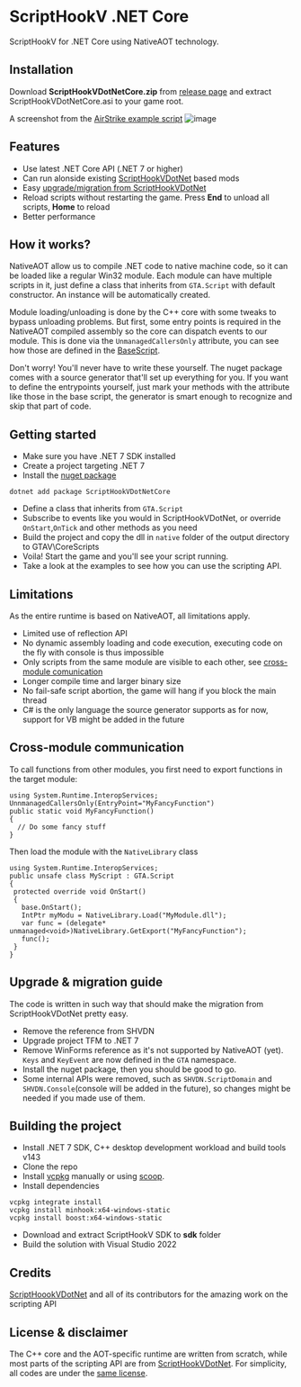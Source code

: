 # ScriptHookV .NET Core
ScriptHookV for .NET Core using NativeAOT technology.

## Installation
Download **ScriptHookVDotNetCore.zip** from [release page](https://github.com/Sardelka9515/scripthookvdotnetcore/releases) and extract ScriptHookVDotNetCore.asi to your game root.

A screenshot from the [AirStrike example script](https://github.com/Sardelka9515/scripthookvdotnetcore/blob/master/examples/AirStrike/Main.cs)
![image](https://user-images.githubusercontent.com/106232474/208843982-d6ced835-d5ad-4d9e-9dde-f461a1ac2aed.png)

## Features
- Use latest .NET Core API (.NET 7 or higher)
- Can run alonside existing [ScriptHookVDotNet](https://github.com/crosire/scripthookvdotnet) based mods
- Easy [upgrade/migration from ScriptHookVDotNet](https://github.com/Sardelka9515/scripthookvdotnetcore#upgrade--migration-guide)
- Reload scripts without restarting the game. Press **End** to unload all scripts, **Home** to reload
- Better performance

## How it works?
NativeAOT allow us to compile .NET code to native machine code, so it can be loaded like a regular Win32 module. Each module can have multiple scripts in it, just define a class that inherits from `GTA.Script` with default constructor. An instance will be automatically created.

Module loading/unloading is done by the C++ core with some tweaks to bypass unloading problems. But first, some entry points is required in the NativeAOT compiled assembly so the core can dispatch events to our module. This is done via the `UnmanagedCallersOnly` attribute, you can see how those are defined in the [BaseScript](https://github.com/Sardelka9515/scripthookvdotnetcore/blob/master/src/BaseScript/EntryPoint.cs).

Don't worry! You'll never have to write these yourself. The nuget package comes with a source generator that'll set up everything for you. If you want to define the entrypoints yourself, just mark your methods with the attribute like those in the base script, the generator is smart enough to recognize and skip that part of code.

## Getting started
- Make sure you have .NET 7 SDK installed
- Create a project targeting .NET 7
- Install the [nuget package](https://www.nuget.org/packages/ScriptHookVDotNetCore/1.0.0)
```
dotnet add package ScriptHookVDotNetCore
```
- Define a class that inherits from `GTA.Script`
- Subscribe to events like you would in ScriptHookVDotNet, or override `OnStart`,`OnTick` and other methods as you need
- Build the project and copy the dll in `native` folder of the output directory to GTAV\CoreScripts
- Voila! Start the game and you'll see your script running.
- Take a look at the examples to see how you can use the scripting API.

## Limitations
As the entire runtime is based on NativeAOT, all limitations apply.

- Limited use of reflection API
- No dynamic assembly loading and code execution, executing code on the fly with console is thus impossible
- Only scripts from the same module are visible to each other, see [cross-module comunication](https://github.com/Sardelka9515/scripthookvdotnetcore/master/README.md#cross-module-communication)
- Longer compile time and larger binary size
- No fail-safe script abortion, the game will hang if you block the main thread
- C# is the only language the source generator supports as for now, support for VB might be added in the future

## Cross-module communication
To call functions from other modules, you first need to export functions in the target module:
 ```
 using System.Runtime.InteropServices;
 UnnmanagedCallersOnly(EntryPoint="MyFancyFunction")
 public static void MyFancyFunction()
 {
   // Do some fancy stuff
 }
 ```
 Then load the module with the `NativeLibrary` class
 ```
 using System.Runtime.InteropServices;
 public unsafe class MyScript : GTA.Script
 {
  protected override void OnStart()
  {
    base.OnStart();
    IntPtr myModu = NativeLibrary.Load("MyModule.dll");
    var func = (delegate* unmanaged<void>)NativeLibrary.GetExport("MyFancyFunction");
    func();
  }
 }
 ```
## Upgrade & migration guide
The code is written in such way that should make the migration from ScriptHookVDotNet pretty easy. 
- Remove the reference from SHVDN
- Upgrade project TFM to .NET 7
- Remove WinForms reference as it's not supported by NativeAOT (yet). `Keys` and `KeyEvent` are now defined in the `GTA` namespace.
- Install the nuget package, then you should be good to go.
- Some internal APIs were removed, such as `SHVDN.ScriptDomain` and `SHVDN.Console`(console will be added in the future), so changes might be needed if you made use of them.

## Building the project
- Install .NET 7 SDK, C++ desktop development workload and build tools v143
- Clone the repo
- Install [vcpkg](https://vcpkg.io/) manually or using [scoop](https://scoop.sh).
- Install dependencies
```
vcpkg integrate install
vcpkg install minhook:x64-windows-static
vcpkg install boost:x64-windows-static
```
- Download and extract ScriptHookV SDK to **sdk** folder
- Build the solution with Visual Studio 2022

## Credits
[ScriptHoookVDotNet](https://github.com/crosire/scripthookvdotnet) and all of its contributors for the amazing work on the scripting API

## License & disclaimer
The C++ core and the AOT-specific runtime are written from scratch, while most parts of the scripting API are from [ScriptHookVDotNet](https://github.com/crosire/scripthookvdotnet). For simplicity, all codes are under the [same license](https://github.com/crosire/scripthookvdotnet#license).
